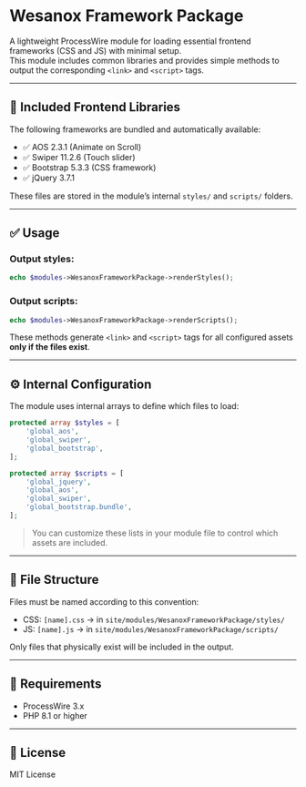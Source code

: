 # Wesanox Framework Package

A lightweight ProcessWire module for loading essential frontend frameworks (CSS and JS) with minimal setup.  
This module includes common libraries and provides simple methods to output the corresponding `<link>` and `<script>` tags.

---

## 🚀 Included Frontend Libraries

The following frameworks are bundled and automatically available:

- ✅ AOS 2.3.1 (Animate on Scroll)
- ✅ Swiper 11.2.6 (Touch slider)
- ✅ Bootstrap 5.3.3 (CSS framework)
- ✅ jQuery 3.7.1

These files are stored in the module’s internal `styles/` and `scripts/` folders.

---

## ✅ Usage

### Output styles:

```php
echo $modules->WesanoxFrameworkPackage->renderStyles();
```

### Output scripts:

```php
echo $modules->WesanoxFrameworkPackage->renderScripts();
```

These methods generate `<link>` and `<script>` tags for all configured assets **only if the files exist**.

---

## ⚙️ Internal Configuration

The module uses internal arrays to define which files to load:

```php
protected array $styles = [
    'global_aos',
    'global_swiper',
    'global_bootstrap',
];

protected array $scripts = [
    'global_jquery',
    'global_aos',
    'global_swiper',
    'global_bootstrap.bundle',
];
```

> You can customize these lists in your module file to control which assets are included.

---

## 📁 File Structure

Files must be named according to this convention:

- CSS: `[name].css` → in `site/modules/WesanoxFrameworkPackage/styles/`
- JS: `[name].js` → in `site/modules/WesanoxFrameworkPackage/scripts/`

Only files that physically exist will be included in the output.

---

## 🧩 Requirements

- ProcessWire 3.x
- PHP 8.1 or higher

---

## 📝 License

MIT License
